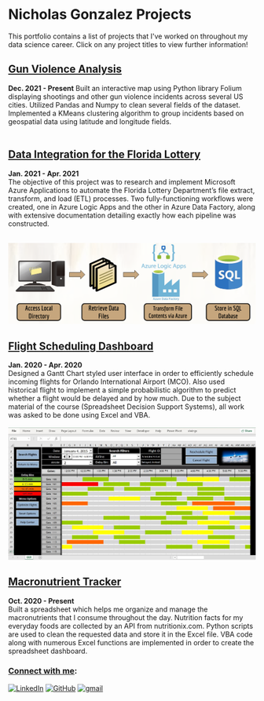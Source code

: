 # **Nicholas Gonzalez Projects**
This portfolio contains a list of projects that I've worked on throughout my data science career. Click on any project titles to view further information!

## **[Gun Violence Analysis](https://github.com/nicholasgonzalez1/Gun_Violence_Analysis)**
**Dec. 2021 - Present**
Built an interactive map using Python library Folium displaying shootings and other gun violence incidents across several US cities. Utilized Pandas and Numpy to clean several fields of the dataset. Implemented a KMeans clustering algorithm to group incidents based on geospatial data using latitude and longitude fields. <br><br>

## **[Data Integration for the Florida Lottery](https://github.com/nicholasgonzalez1/Data_Integration_FLD)**
**Jan. 2021 - Apr. 2021**  
The objective of this project was to research and implement Microsoft Azure Applications to automate the Florida Lottery Department’s file extract, transform, and load (ETL) processes. Two fully-functioning workflows were created, one in Azure Logic Apps and the other in Azure Data Factory, along with extensive documentation detailing exactly how each pipeline was constructed.<br><br>

<kbd>
<img src="https://github.com/nicholasgonzalez1/Data_Integration_FLD/blob/main/images/about_project.png?raw=true" width="600">
</kbd>

## **[Flight Scheduling Dashboard](https://github.com/nicholasgonzalez1/Flight_Scheduling_Dashboard)**
**Jan. 2020 - Apr. 2020**  
Designed a Gantt Chart styled user interface in order to efficiently schedule incoming flights for Orlando International Airport (MCO). Also used historical flight to implement a simple probabilistic algorithm to predict whether a flight would be delayed and by how much. Due to the subject material of the course (Spreadsheet Decision Support Systems), all work was asked to be done using Excel and VBA.<br><br>
<kbd>
<img src="https://github.com/nicholasgonzalez1/Flight_Scheduling_Dashboard/blob/main/images/gui_screen.JPG?raw=true" width="600">
</kbd>

## **[Macronutrient Tracker](https://github.com/nicholasgonzalez1/Macronutrient_Tracker)**
**Oct. 2020 - Present**  
Built a spreadsheet which helps me organize and manage the macronutrients that I consume throughout the day. Nutrition facts for my everyday foods are collected by an API from nutritionix.com. Python scripts are used to clean the requested data and store it in the Excel file. VBA code along with numerous Excel functions are implemented in order to create the spreadsheet dashboard.

### **[Connect with me](https://github.com/nicholasgonzalez1)**:
[![LinkedIn](https://img.shields.io/badge/LinkedIn-0077B5?style=for-the-badge&logo=linkedin&logoColor=white)](https://www.linkedin.com/in/nicholas927)  [![GitHub](https://img.shields.io/badge/GitHub-100000?style=for-the-badge&logo=github&logoColor=white)](https://github.com/nicholasgonzalez1)  [![gmail](https://img.shields.io/badge/Gmail-D14836?style=for-the-badge&logo=gmail&logoColor=white)](mailto:nicholasgonzalez927@gmail.com)

